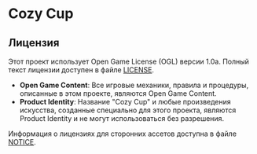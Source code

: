 # Cozy Cup

## Лицензия

Этот проект использует Open Game License (OGL) версии 1.0a. Полный текст лицензии доступен в файле [LICENSE](LICENSE).

- **Open Game Content**: Все игровые механики, правила и процедуры, описанные в этом проекте, являются Open Game Content.
- **Product Identity**: Название "Cozy Cup" и любые произведения искусства, созданные специально для этого проекта, являются Product Identity и не могут использоваться без разрешения.

Информация о лицензиях для сторонних ассетов доступна в файле [NOTICE](NOTICE).
 
